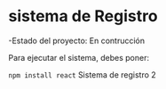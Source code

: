 <h1>sistema de Registro</h1>


-Estado del proyecto: En contrucción

Para ejecutar el sistema, debes poner:

```npm install react```
Sistema de registro 2
